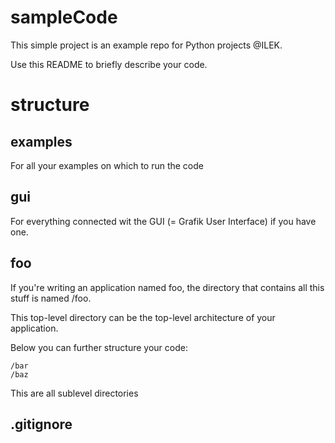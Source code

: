 # sampleCode
This simple project is an example repo for Python projects @ILEK. 

Use this README to briefly describe your code.

# structure

## examples
For all your examples on which to run the code

## gui
For everything connected wit the GUI (= Grafik User Interface) if you have one.

## foo
If you're writing an application named foo, the directory that contains all this stuff is named /foo.

This top-level directory can be the top-level architecture of your application.

Below you can further structure your code:

    /bar
    /baz

This are all sublevel directories

## .gitignore




